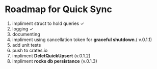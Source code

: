 # Roadmap for Quick Sync 

1. impliment struct to hold queries ✓
2. logging ✓
3. documenting
4. impliment using cancellation token for **graceful shutdown**.( v.0.1.1)
5. add unit tests
6. push to crates.io
7. impliment **DeletQuickUpsert** (v.0.1.2)
8. impliment **rocks db persistance** (v.0.1.3)